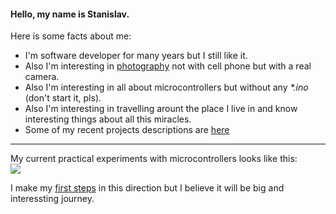 #### Hello, my name is Stanislav.
Here is some facts about me:
- I'm software developer for many years but I still like it.
- Also I'm interesting in [photography](https://www.instagram.com/stanislaw.kiselevskii/) not with cell phone but with a real camera.
- Also I'm interesting in all about microcontrollers but without any *\*.ino* (don't start it, pls).
- Also I'm interesting in travelling arount the place I live in and know interesting things about all this miracles.
- Some of my recent projects descriptions are [here](https://github.com/K-S-K/CV/blob/main/README.md)

<hr>

My current practical experiments with microcontrollers looks like this:<br>
![](https://github.com/K-S-K/ESP32-02-OLedCounter/blob/master/docs/oled.gif)

I make my [first steps](https://github.com/K-S-K/ESP32-02-OLedCounter/blob/master/docs/Ch01_LostBits.md) in this direction but I believe it will be big and interessting journey.
